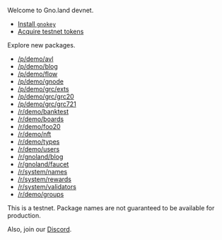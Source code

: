 Welcome to Gno.land devnet.

 * [Install `gnokey`](https://github.com/gnolang/gno/)
 * [Acquire testnet tokens](/faucet)

Explore new packages.

 * [/p/demo/avl](/p/demo/avl)
 * [/p/demo/blog](/p/demo/blog)
 * [/p/demo/flow](/p/demo/flow)
 * [/p/demo/gnode](/p/demo/gnode)
 * [/p/demo/grc/exts](/p/demo/grc/exts)
 * [/p/demo/grc/grc20](/p/demo/grc/grc20)
 * [/p/demo/grc/grc721](/p/demo/grc/grc721)
 * [/r/demo/banktest](/r/demo/banktest)
 * [/r/demo/boards](/r/demo/boards)
 * [/r/demo/foo20](/r/demo/foo20)
 * [/r/demo/nft](/r/demo/nft)
 * [/r/demo/types](/r/demo/types)
 * [/r/demo/users](/r/demo/users)
 * [/r/gnoland/blog](/r/gnoland/blog)
 * [/r/gnoland/faucet](/r/gnoland/faucet)
 * [/r/system/names](/r/system/names)
 * [/r/system/rewards](/r/system/rewards)
 * [/r/system/validators](/r/system/validators)
 * [/r/demo/groups](/r/demo/groups)


This is a testnet.
Package names are not guaranteed to be available for production.

Also, join our [Discord](https://discord.gg/tF2X8M6cVj).
